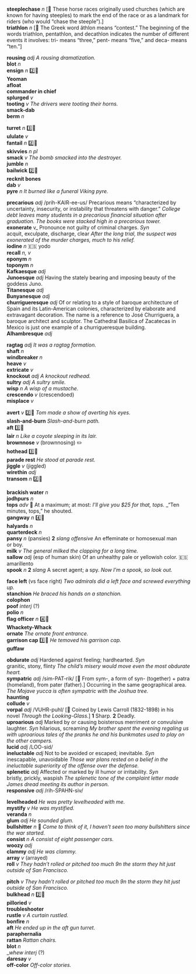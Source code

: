 __steeplechase__ _n_ [:scroll: These horse races originally used churches (which are known for having steeples) to mark the end of the race or as a landmark for riders (who would “chase the steeple”).]  
__triathlon__ _n_ [:scroll: The Greek word âthlon means “contest.” The beginning of the words triathlon, pentathlon, and decathlon indicates the number of different events it involves: tri- means “three,” pent- means “five,” and deca- means “ten.”]  


__rousing__ _adj_ _A rousing dramatization._  
__blot__ _n_  
__ensign__ _n_ :two::hammer:  
__Yeoman__  
__afloat__  
__commander in chief__  
__splurged__ _v_  
__tooting__ _v_ _The drivers were tooting their horns._  
__smack-dab__  
__berm__ _n_  

__turret__ _n_ :three::hammer:  
__ululate__ _v_  
__fantail__ _n_ :two::hammer:  
__skivvies__ _n pl_  
__smack__ _v_ _The bomb smacked into the destroyer._  
__jumble__ _n_  
__bailwick__ :two::hammer:  
__recknit bones__  
__dab__ _v_  
__pyre__ _n_ _It burned like a funeral Viking pyre._  

__precarious__ _adj_ /prih-KAIR-ee-us/ Precarious means “characterized by uncertainty, insecurity, or instability that threatens with danger.” _College debt leaves many students in a precarious financial situation after graduation._ _The books were stacked high in a precarious tower._  
__exonerate__ v_ Pronounce not guilty of criminal charges. _Syn_ acquit, exculpate, discharge, clear _After the long trial, the suspect was exonerated of the murder charges, much to his relief._  
__iodine__ _n_ :es: yodo  
__recall__ _n, v_  
__eponym__ _n_  
__toponym__ _n_  
__Kafkaesque__ _adj_  
__Junoesque__ _adj_ Having the stately bearing and imposing beauty of the goddess Juno.  
__Titanesque__ _adj_  
__Bunyanesque__ _adj_  
__churrigueresque__ _adj_ Of or relating to a style of baroque architecture of Spain and its Latin-American colonies, characterized by elaborate and extravagant decoration. The name is a reference to José Churriguera, a baroque architect and sculptor. The Cathedral Basilica of Zacatecas in Mexico is just one example of a churrigueresque building.  
__Alhambresque__ _adj_  


__ragtag__ _adj_ _It was a ragtag formation._  
__shaft__ _n_  
__windbreaker__ _n_  
__heave__ _v_  
__extricate__ _v_  
__knockout__ _adj_ _A knockout redhead._  
__sultry__ _adj_ _A sultry smile._  
__wisp__ _n_ _A wisp of a mustache._  
__crescendo__ _v_ (crescendoed)  
__misplace__ _v_  

__avert__ _v_ :two::hammer: _Tom made a show of averting his eyes._  
__slash-and-burn__ _Slash-and-burn path._  
__aft__ :three::hammer:  
__lair__ _n_ _Like a coyote sleeping in its lair._  
__brownnose__ _v_ (brownnosing) :pencil2:  
__hothead__ :three::hammer:  
__parade rest__ _He stood at parade rest._  
__jiggle__ _v_ (jiggled)  
__wirethin__ _adj_  
__transom__ _n_ :two::hammer:  


__brackish water__ _n_  
__jodhpurs__ _n_  
__tops__ _adv_ :dart: At a maximum; at most: _I’ll give you $25 for that, tops._ _“Ten minutes, tops,” he shouted.  
__gangway__ _n_ :four::hammer:  
__halyards__ _n_  
__quarterdeck__ _n_  
__pansy__ _n_ (pansies) __2__ _slang_ _offensive_ An effeminate or homosexual man or boy.  
__milk__ _v_ _The general milked the clapping for a long time._  
__sallow__ _adj_ (esp of human skin) Of an unhealthy pale or yellowish color. :es: amarillento  
__spook__ _n_ __2__ _slang_ A secret agent; a spy. _Now I’m a spook, so look out._  

__face left__ (vs face right) _Two admirals did a left face and screwed everything up._  
__stanchion__ _He braced his hands on a stanchion._  
__colophon__  
__poof__ _interj_ (?)  
__polio__ _n_  
__flag officer__ _n_ :four::hammer:  
__Whackety-Whack__  
__ornate__ _The ornate front entrance._  
__garrison cap__ :three::hammer: _He temoved his garrison cap._  
__guffaw__  


__obdurate__ _adj_ Hardened against feeling; hardhearted. _Syn_ granitic, stony, flinty _The child’s misery would move even the most obdurate heart._  
__sympatric__ _adj_ /sim-PAT-rik/ [:scroll: From sym-, a form of syn- (together) + patra (homeland), from pater (father).] Occurring in the same geographical area. _The Mojave yucca is often sympatric with the Joshua tree._  
__haunting__  
__collude__ _v_  
__vorpal__ _adj_ /VUHR-puhl/ [:scroll: Coined by Lewis Carroll (1832-1898) in his novel _Through the Looking-Glass._] __1__ Sharp. __2__ Deadly.  
__uproarious__ _adj_ Marked by or causing boisterous merriment or convulsive laughter. _Syn_ hilarious, screaming _My brother spent the evening regaling us with uproarious tales of the pranks he and his bunkmates used to play on the other campers._  
__lucid__ _adj_ /LOO-sid/  
__ineluctable__ _adj_ Not to be avoided or escaped; inevitable. _Syn_ inescapable, unavoidable _Those war plans rested on a belief in the ineluctable superiority of the offense over the defense._  
__splenetic__ _adj_ Affected or marked by ill humor or irritability. _Syn_ bristly, prickly, waspish _The splenetic tone of the complaint letter made James dread meeting its author in person._  
__responsive__ _adj_ /rih-SPAHN-siv/  


__levelheaded__ _He was pretty levelheaded with me._  
__mystify__ _v_ _He was mystified._  
__veranda__ _n_  
__glum__ _adj_ _He sounded glum._  
__bullshitter__ _n_ :dart: _Come to think of it, I haven’t seen too many bullshitters since the war started._  
__consist__ _n_ _A consist of eight passenger cars._  
__woozy__ _adj_  
__clammy__ _adj_ _He was clammy._  
__array__ _v_ (arrayed)  
__roll__ _v_ _They hadn’t rolled or pitched too much 9n the storm they hit just outside of San Francisco._  

__pitch__ _v_ _They hadn’t rolled or pitched too much 9n the storm they hit just outside of San Francisco._  
__bulkhead__ _n_ :two::hammer:  
__pilloried__ _v_  
__troubleshooter__  
__rustle__ _v_ _A curtain rustled._  
__bonfire__ _n_  
__aft__ _He ended up in the aft gun turret._  
__paraphernalia__  
__rattan__ _Rattan chairs._  
__blot__ _n_  
__whew_ _interj_ (?)  
__daresay__ _v_  
__off-color__ _Off-color stories._  
